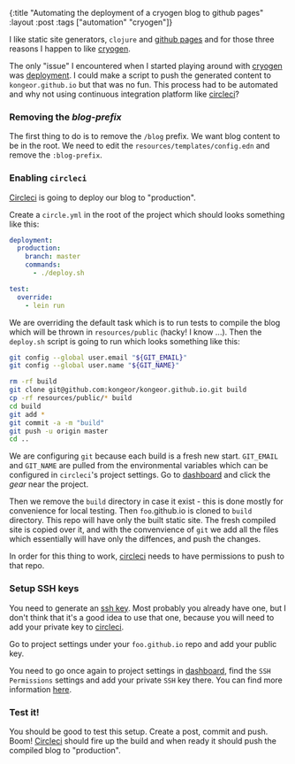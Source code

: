 {:title "Automating the deployment of a cryogen blog to github pages"
 :layout :post
 :tags  ["automation" "cryogen"]}

I like static site generators, `clojure` and [github pages][ghpages] and for those
three reasons I happen to like [cryogen][cryogen].

The only "issue" I encountered when I started playing around with [cryogen][cryogen]
was [deployment][deployment]. I could make a script to push the generated content
to `kongeor.github.io` but that was no fun. This process had to be automated and
why not using continuous integration platform like [circleci][circleci]?

### Removing the _blog-prefix_

The first thing to do is to remove the `/blog` prefix. We want blog content to be in the root. 
We need to edit the `resources/templates/config.edn` and remove the `:blog-prefix`.

### Enabling `circleci`

[Circleci][circleci] is going to deploy our blog to "production". 

Create a `circle.yml` in the root of the project which should looks something like this:

```yml
deployment:
  production:
    branch: master
    commands:
      - ./deploy.sh

test:
  override:
    - lein run
```

We are overriding the default task which is to run tests to compile the blog which will be
thrown in `resources/public` (hacky! I know ...). Then the `deploy.sh` script is going to 
run which looks something like this:

```bash
git config --global user.email "${GIT_EMAIL}"
git config --global user.name "${GIT_NAME}"

rm -rf build
git clone git@github.com:kongeor/kongeor.github.io.git build
cp -rf resources/public/* build
cd build
git add *
git commit -a -m "build"
git push -u origin master
cd ..
```

We are configuring `git` because each build is a fresh new start. `GIT_EMAIL` and `GIT_NAME` are
pulled from the environmental variables which can be configured in `circleci`'s project settings.
Go to [dashboard][cidash] and click the _gear_ near the project.

Then we remove the `build` directory in case it exist - this is done mostly for convenience for
local testing. Then `foo`.github.io is cloned to `build` directory. This repo will have
only the built static site. The fresh compiled site is copied over it, and with the 
convenvience of `git` we add all the files which essentially will have only the diffences, and 
push the changes.

In order for this thing to work, [circleci][circleci]  needs to have permissions to push to that
repo.

### Setup SSH keys

You need to generate an [ssh key][genkeys]. Most probably you already have one, but I
don't think that it's a good idea to use that one, because you will need to add your private
key to [circleci][circleci].

Go to project settings under your `foo.github.io` repo and add your public key.

You need to go once again to project settings in [dashboard][cidash], 
find the `SSH Permissions` settings
and add your private `SSH` key there. You can find more information [here][cikeys].

### Test it!

You should be good to test this setup. Create a post, commit and push. Boom! [Circleci][circleci]
should fire up the build and when ready it should push the compiled blog to "production".


[jekyll]: https://jekyllrb.com/
[octopress]: http://octopress.org/
[ghpages]: https://pages.github.com/
[cryogen]: http://cryogenweb.org/
[circleci]: https://circleci.com/
[cidash]: https://circleci.com/dashboard
[genkeys]: https://help.github.com/articles/generating-an-ssh-key/
[cikeys]: https://circleci.com/docs/github-security-ssh-keys/
[post]: http://cryogenweb.org/docs/writing-posts.html
[deployment]: http://cryogenweb.org/docs/deploying-to-github-pages.html

